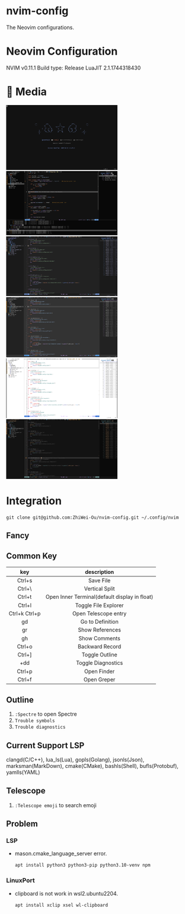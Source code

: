 # nvim-config
The Neovim configurations.

# Neovim Configuration
NVIM v0.11.1
Build type: Release
LuaJIT 2.1.1744318430

# 💈 Media

<p align="left">
  <img src="assets/dashboard.png" width="300"/>
  <img src="assets/workbench.png" width="300"/>
  <img src="assets/theme/catppuccin.png" width="300"/>
  <img src="assets/theme/github_dark.png" width="300"/>
  <img src="assets/theme/github_light.png" width="300"/>
  <img src="assets/theme/kanagawa-dragon.png" width="300"/>
</p>

# Integration
```Shell
git clone git@github.com:ZhiWei-Ou/nvim-config.git ~/.config/nvim
```


## Fancy

## Common Key
| key | description |
|:---:|:-----------:|
|Ctrl+s|Save File|
|Ctrl+\ |Vertical Split|
|Ctrl+t|Open Inner Terminal(default display in float)|
|Ctrl+l|Toggle File Explorer|
|Ctrl+k Ctrl+p|Open Telescope entry|
|gd|Go to Definition|
|gr|Show References|
|gh|Show Comments|
|Ctrl+o|Backward Record|
|Ctrl+]|Toggle Outline|
|<leader>+dd|Toggle Diagnostics|
|Ctrl+p|Open Finder|
|Ctrl+f|Open Greper|

## Outline
1. `:Spectre` to open Spectre
2. `Trouble symbols`
3. `Trouble diagnostics`

## Current Support LSP
clangd(C/C++), lua_ls(Lua), gopls(Golang), jsonls(Json), marksman(MarkDown),
cmake(CMake), bashls(Shell), bufls(Protobuf), yamlls(YAML)

## Telescope
1. `:Telescope emoji` to search emoji

## Problem
### LSP
- mason.cmake_language_server error.
   ```bash
   apt install python3 python3-pip python3.10-venv npm
   ```
### LinuxPort
- clipboard is not work in wsl2.ubuntu2204.
    ```bash
    apt install xclip xsel wl-clipboard
    ```


